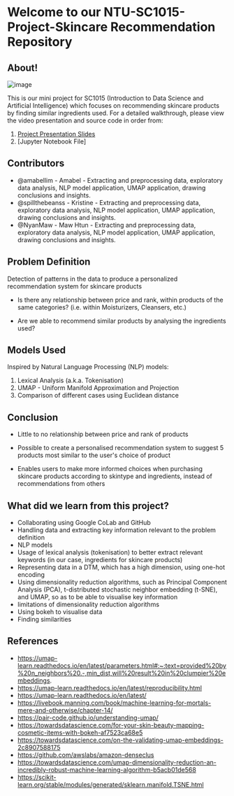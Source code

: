 # Welcome to our NTU-SC1015-Project-Skincare Recommendation Repository

## About!

![image](https://user-images.githubusercontent.com/85445638/164944612-d9bd5723-d2fe-4763-90f8-b637a9e9de8b.png)

This is our mini project for SC1015 (Introduction to Data Science and Artificial Intelligence) which focuses on recommending skincare products by finding similar ingredients used. For a detailed walkthrough, please view the video presentation and source code in order from:

1. [Project Presentation Slides](https://github.com/NyanMaw/NTU-SC1015-Project-SkincareRecommendation/blob/main/Project%20Presentation%20Slides_Skincare%20Recommendation.pdf)
2. [Jupyter Notebook File]
  
## Contributors

- @amabellim - Amabel - Extracting and preprocessing data, exploratory data analysis, NLP model application, UMAP application, drawing conclusions and insights.
- @spillthebeanss - Kristine - Extracting and preprocessing data, exploratory data analysis, NLP model application, UMAP application, drawing conclusions and insights.
- @NyanMaw - Maw Htun - Extracting and preprocessing data, exploratory data analysis, NLP model application, UMAP application, drawing conclusions and insights.

## Problem Definition
Detection of patterns in the data to produce a personalized recommendation system for skincare products

- Is there any relationship between price and rank, within products of the same categories? (i.e. within Moisturizers, Cleansers, etc.)

- Are we able to recommend similar products by analysing the ingredients used?

## Models Used

Inspired by Natural Language Processing (NLP) models:
1. Lexical Analysis (a.k.a. Tokenisation)
2. UMAP - Uniform Manifold Approximation and Projection
3. Comparison of different cases using Euclidean distance

## Conclusion

- Little to no relationship between price and rank of products

- Possible to create a personalised recommendation system to suggest 5 products most similar to the user's choice of product
- Enables users to make more informed choices when purchasing skincare products according to skintype and ingredients, instead of recommendations from others


## What did we learn from this project?

- Collaborating using Google CoLab and GitHub
- Handling data and extracting key information relevant to the problem definition
- NLP models
- Usage of lexical analysis (tokenisation) to better extract relevant keywords (in our case, ingredients for skincare products)
- Representing data in a DTM, which has a high dimension, using one-hot encoding
- Using dimensionality reduction algorithms, such as Principal Component Analysis (PCA), t-distributed stochastic neighbor embedding (t-SNE), and UMAP, so as to be able to visualise key information
- limitations of dimensionality reduction algorithms
- Using bokeh to visualise data
- Finding similarities

## References

- https://umap-learn.readthedocs.io/en/latest/parameters.html#:~:text=provided%20by%20n_neighbors%20.-,min_dist,will%20result%20in%20clumpier%20embeddings.
- https://umap-learn.readthedocs.io/en/latest/reproducibility.html
- https://umap-learn.readthedocs.io/en/latest/
- https://livebook.manning.com/book/machine-learning-for-mortals-mere-and-otherwise/chapter-14/
- https://pair-code.github.io/understanding-umap/
- https://towardsdatascience.com/for-your-skin-beauty-mapping-cosmetic-items-with-bokeh-af7523ca68e5
- https://towardsdatascience.com/on-the-validating-umap-embeddings-2c8907588175
- https://github.com/awslabs/amazon-denseclus
- https://towardsdatascience.com/umap-dimensionality-reduction-an-incredibly-robust-machine-learning-algorithm-b5acb01de568
- https://scikit-learn.org/stable/modules/generated/sklearn.manifold.TSNE.html

